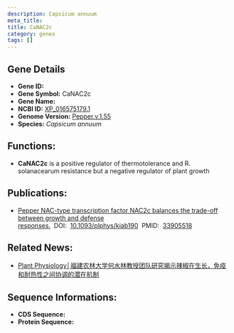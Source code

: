 ```yaml
---
description: Capsicum annuum
meta_title:
title: CaNAC2c
category: genes
tags: []
---
```


## Gene Details
- **Gene ID:**	[]()
- **Gene Symbol:** CaNAC2c
- **Gene Name:** 
- **NCBI ID:** [XP_016575179.1](https://www.ncbi.nlm.nih.gov/gene/?term=XP_016575179.1)
- **Genome Version:** [Pepper.v.1.55]()
- **Species:** *Capsicum annuum*

## Functions:
   - **CaNAC2c** is a positive regulator of thermotolerance and R. solanacearum resistance but a negative regulator of plant growth

## Publications:
   - [Pepper NAC-type transcription factor NAC2c balances the trade-off between growth and defense responses.]( https://academic.oup.com/plphys/article/186/4/2169/6255767?login=false)&nbsp;&nbsp;DOI:&nbsp;&nbsp;[10.1093/plphys/kiab190](https://academic.oup.com/plphys/article/186/4/2169/6255767?login=false)&nbsp;&nbsp;PMID:&nbsp;&nbsp;[33905518](https://pubmed.ncbi.nlm.nih.gov/33905518/)

## Related News:
   - [Plant Physiology│福建农林大学何水林教授团队研究揭示辣椒在生长，免疫和耐热性之间协调的潜在机制](https://mp.weixin.qq.com/s?__biz=Mzg3MDEwNDEyMg==&mid=2247509261&idx=6&sn=1e5f75fd050de0e0c52c11e05c180e25&chksm=ce900858f9e7814e47dae174a33398fa1fe4dfd081f4e051ec67fa07b57b4ce972d69abde55f&scene=27#wechat_redirect)

## Sequence Informations:
- **CDS Sequence:**
- **Protein Sequence:**
